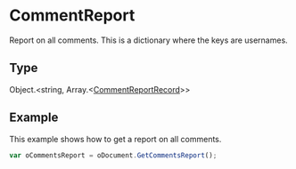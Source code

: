 # CommentReport

Report on all comments.
This is a dictionary where the keys are usernames.

## Type

Object.<string, Array.<[CommentReportRecord](../../Enumeration/CommentReportRecord.md)>>



## Example

This example shows how to get a report on all comments.

```javascript
var oCommentsReport = oDocument.GetCommentsReport();
```
